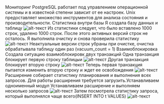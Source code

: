 Мониторинг
PostgreSQL работает под управлением операционной системы и в известной степени зависит от ее настроек. Unix предоставляет множество инструментов для анализа состояния и производительности.
Статистика внутри базы
Я создала базу данных и таблицу
![alt-текст](https://psv4.userapi.com/c237331/u206680720/docs/d2/0901e85b7111/68747470733a2f2f73756e392d33352e757365726170692e636f6d2f696d70672f49354e6274356d544e736e546131386d5a6c646871766d51376a334d455665486c3854334b672f3057313669746437354d382e6a70673f73697a653d37303478343034267175616c697.jpg?extra=S6pf_7z-DAIDeTzn9TlIkvdiAAU_4vmiMwqfDS4g6n4ditQ4mi_SvddNcyIVBfV6D9GEmu2a83nBCpb9UybN-NjjIXUSxBg58w3FY-HDjQ1YvtMXVet47TJgOhMzR9a6VH7K9WOKNn9HwIWmDBH3YpdMt0cI "Текст заголовка логотипа 1")
Из статистики следует, что было вставлено 1000 строк, удалено 1000 строк. После этого активных версий строк не осталось.
Я выполнила очистку и снова проверила статистику
![alt-текст](https://psv4.userapi.com/c237231/u206680720/docs/d7/87f8d8be64ae/68747470733a2f2f73756e392d38302e757365726170692e636f6d2f696d70672f39323254334b69544b664c4c386e4d6d516545745858443950445944444463743359556d55672f476a45486d70365979544d2e6a70673f73697a653d37343078343035267175616c697.jpg?extra=ekizDJ-in9GmXdgrd8H4kUHZE1EC-2KaXaBLkiD3wN3BusoQwg6qHlOLglJdFiY4BCzboWuRGovsqkEI8qZ_FwfDilh2lvOGYPkocbrrhXBVamxobbCGeMcwn4rQpAuYA2YUxrXOlHd2C8MDIqJEr3FOCSsI "Текст заголовка логотипа 1")
Неактуальные версии строк убраны при очистке, очистка обрабатывала таблицу один раз (vacuum_count = 1)
Взаимоблокировка Создала ситуацию взаимоблокировк двух транзакций
 Одна транзакция блокирует первую строку таблицыи
![alt-текст](https://psv4.userapi.com/c237031/u206680720/docs/d59/55fc823801ad/68747470733a2f2f73756e392d34302e757365726170692e636f6d2f696d70672f766e626d4550315a437733786866353138473441797a61494b5031456a543266353069392d512f6a6a78586e614a323751632e6a70673f73697a653d343434783935267175616c69747.jpg?extra=UXF6TQjHk277W0VuU04xBI9jLrD2cpaO0_XqTzc2jtUF3LTC8CXRa57vv1kX0qTFYJn4zh8OQj4Y-CLYq4sIR5KHJYmqZEWGDBdnl6W7XHsZjuKz6-G5QEd_fICibpEp8DVS0BXxP9cUDcfTai69yzQWAqcsI "Текст заголовка логотипа 1")
Другая транзакция блокирует вторую строку 
![alt-текст](https://psv4.userapi.com/c236331/u206680720/docs/d28/68489308f29e/68747470733a2f2f73756e392d38382e757365726170692e636f6d2f696d70672f444a624547777369514d3244665633673739694a4f74734b63624669505048504857495834512f4e6851537359716f704f492e6a70673f73697a653d34373578313135267175616c697.jpg?extra=zFxz07LVV9TnrXBX8pcncwFj4xtmZU2Vt9AzkfSaEzHw7UfoPMY0m3fL8G9HHeYtzXIyVKHvGVRB1yPCDfnpdZfSJ-K-kCQxJ74ZzChqQl1iEKrobLDl2ZLOVJimZbGE8OmtzsG3xcitP2At50CXk2uHG8MI "Текст заголовка логотипа 1")
Теперь первая транзакция пытается изменить вторую строку и ждет ее освобождения
![alt-текст](https://psv4.userapi.com/c237031/u206680720/docs/d29/9d69045158a7/68747470733a2f2f73756e392d37352e757365726170692e636f6d2f696d70672f6a626c3233375f6d6c6449565a622d587668355976572d3251304f63433832687754476f74412f4d734277713739776264452e6a70673f73697a653d343237783837267175616c69747.jpg?extra=JH86aM2HbjWZoDRsDLmwDEsScRzL38U60ujEqzDH_QPwnFNG5Wg9V1cQY0i4TABNQItbWiNVyQf6XDJnyz6iGSzvRqMQbBzCuD1b8rJkWBtlDxcpLjMV0IFPkSZS38-PJZgh6EWBnQEe0LRW8miEyebXdmAMI "Текст заголовка логотипа 1")
Расширение собирает статистику планирования и выполнения всех запросов. Для работы расширения требуется загрузить.Устанавливаем одноименный модул
Устанавливаем расширение и выполняем несколько запросов
![alt-текст](https://psv4.userapi.com/c235131/u206680720/docs/d42/0ae985dd5bc9/68747470733a2f2f73756e392d34302e757365726170692e636f6d2f696d70672f4e415750485161665a6562353871713665584545435f57596b596a70623.jpg?extra=g-PmiQPUSAGbxo71rBMHol-UIGtMfmCVUAC50dy1EBYhdptEAOfQ5xaD7uh3l1ydtW3D3bAS7HBWlhM5Y-mASUrSpqWu2iWCjPujDff2cdfaiVYOj_n_827cG6DS1gI5EMwtPNg_FntJLe3mZA5sVq7oVmUMI "Текст заголовка логотипа 1")
Затем посмотрела статистику запроса, который выполнялся чаще всего(INSERT INTO t VALUES)
![alt-текст](https://psv4.userapi.com/c237031/u206680720/docs/d34/9beb9bf4d986/68747470733a2f2f73756e392d33352e757365726170692e636f6d2f696d70672f49354e6274356d544e736e546131386d5a6c646871766d51376a334d455.jpg?extra=4dxSr7313X6AgUYoUN4v3SrKrQqrJT4VGvSFdNDuSDUail1NDMD7EWet2-JRmube88xOhS5tMQG5qjaI6iCTqBMSkgj-4C-luleNw7DdZVYI280r2VvpUFTOA9jfPgeO1fqj7pqVCMS5qfcLKN1ami2BvW8oVmUMI "Текст заголовка логотипа 1")

